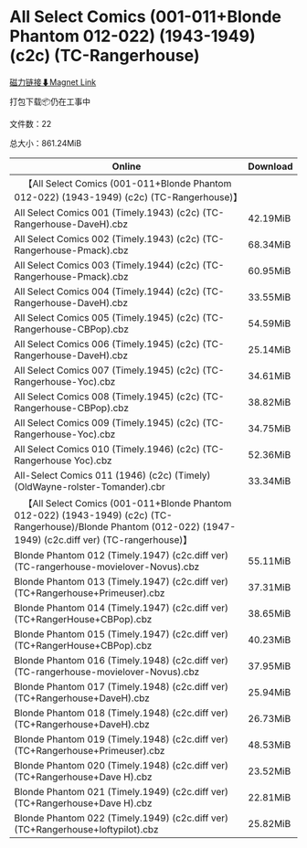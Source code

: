 # All Select Comics (001-011+Blonde Phantom 012-022) (1943-1949) (c2c) (TC-Rangerhouse)

[磁力链接⬇Magnet Link](magnet:?xt=urn:btih:954d57621b7408da81b53ed70d47cdfdaf9c57bc&dn=All%20Select%20Comics%20%28001-011%2BBlonde%20Phantom%20012-022%29%20%281943-1949%29%20%28c2c%29%20%28TC-Rangerhouse%29)

打包下载📦仍在工事中

文件数：22

总大小：861.24MiB

Online | Download
--- | ---
&emsp;【All Select Comics (001-011+Blonde Phantom 012-022) (1943-1949) (c2c) (TC-Rangerhouse)】 | 
All Select Comics 001 (Timely.1943) (c2c) (TC-Rangerhouse-DaveH).cbz | 42.19MiB
All Select Comics 002 (Timely.1943) (c2c) (TC-Rangerhouse-Pmack).cbz | 68.34MiB
All Select Comics 003 (Timely.1944) (c2c) (TC-Rangerhouse-Pmack).cbz | 60.95MiB
All Select Comics 004 (Timely.1944) (c2c) (TC-Rangerhouse-DaveH).cbz | 33.55MiB
All Select Comics 005 (Timely.1945) (c2c) (TC-Rangerhouse-CBPop).cbz | 54.59MiB
All Select Comics 006 (Timely.1945) (c2c) (TC-Rangerhouse-DaveH).cbz | 25.14MiB
All Select Comics 007 (Timely.1945) (c2c) (TC-Rangerhouse-Yoc).cbz | 34.61MiB
All Select Comics 008 (Timely.1945) (c2c) (TC-Rangerhouse-CBPop).cbz | 38.82MiB
All Select Comics 009 (Timely.1945) (c2c) (TC-Rangerhouse-Yoc).cbz | 34.75MiB
All Select Comics 010 (Timely.1946) (c2c) (TC-Rangerhouse Yoc).cbz | 52.36MiB
All-Select Comics 011 (1946) (c2c) (Timely) (OldWayne-rolster-Tomander).cbr | 33.34MiB
&emsp;【All Select Comics (001-011+Blonde Phantom 012-022) (1943-1949) (c2c) (TC-Rangerhouse)/Blonde Phantom (012-022) (1947-1949) (c2c.diff ver) (TC-rangerhouse)】 | 
Blonde Phantom 012 (Timely.1947) (c2c.diff ver) (TC-rangerhouse-movielover-Novus).cbz | 55.11MiB
Blonde Phantom 013 (Timely.1947) (c2c.diff ver) (TC+Rangerhouse+Primeuser).cbz | 37.31MiB
Blonde Phantom 014 (Timely.1947) (c2c.diff ver) (TC+RangerHouse+CBPop).cbz | 38.65MiB
Blonde Phantom 015 (Timely.1947) (c2c.diff ver) (TC+RangerHouse+CBPop).cbz | 40.23MiB
Blonde Phantom 016 (Timely.1948) (c2c.diff ver) (TC-rangerhouse-movielover-Novus).cbz | 37.95MiB
Blonde Phantom 017 (Timely.1948) (c2c.diff ver) (TC+Rangerhouse+DaveH).cbz | 25.94MiB
Blonde Phantom 018 (Timely.1948) (c2c.diff ver) (TC+Rangerhouse+DaveH).cbz | 26.73MiB
Blonde Phantom 019 (Timely.1948) (c2c.diff ver) (TC+Rangerhouse+Primeuser).cbz | 48.53MiB
Blonde Phantom 020 (Timely.1948) (c2c.diff ver) (TC+Rangerhouse+Dave H).cbz | 23.52MiB
Blonde Phantom 021 (Timely.1949) (c2c.diff ver) (TC+Rangerhouse+Dave H).cbz | 22.81MiB
Blonde Phantom 022 (Timely.1949) (c2c.diff ver) (TC+Rangerhouse+loftypilot).cbz | 25.82MiB